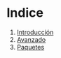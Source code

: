 # Indice

1. [Introducción](1-introduction/1-introduction.md)
2. [Avanzado](2-advanced/1-advanced.md)
3. [Paquetes](3-package/1-package.md)